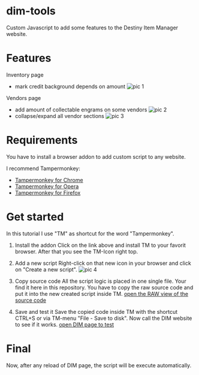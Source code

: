 # dim-tools
Custom Javascript to add some features to the Destiny Item Manager website.

# Features
Inventory page 
- mark credit background depends on amount ![pic 1](https://c1.staticflickr.com/8/7885/46038142375_203470c6ff.jpg)

Vendors page
 - add amount of collectable engrams on some vendors ![pic 2](https://c1.staticflickr.com/8/7807/46227253024_5271115a75_n.jpg)
 - collapse/expand all vendor sections ![pic 3](https://c1.staticflickr.com/8/7860/46227322894_bc8be24840.jpg)

# Requirements
You have to install a browser addon to add custom script to any website.

I recommend Tampermonkey:
* [Tampermonkey for Chrome](https://chrome.google.com/webstore/detail/tampermonkey/dhdgffkkebhmkfjojejmpbldmpobfkfo)
* [Tampermonkey for Opera](https://addons.opera.com/de/extensions/details/tampermonkey-beta/)
* [Tampermonkey for Firefox](https://addons.mozilla.org/de/firefox/addon/tampermonkey/)

# Get started
In this tutorial I use "TM" as shortcut for the word "Tampermonkey".

1. Install the addon
Click on the link above and install TM to your favorit browser. After that you see the TM-Icon right top.

2. Add a new script 
Right-click on that new icon in your browser and click on "Create a new script".
![pic 4](https://c1.staticflickr.com/8/7844/46390822204_603ee56e06.jpg)

3. Copy source code
All the script logic is placed in one single file. Your find it here in this repository.
You have to copy the raw source code and put it into the new created script inside TM.
[open the RAW view of the source code](https://raw.githubusercontent.com/eifeldriver/dim-tools/master/dim-tools.js)

4. Save and test it
Save the copied code inside TM with the shortcut CTRL+S or via TM-menu "File - Save to disk".
Now call the DIM website to see if it works.
[open DIM page to test](https://app.destinyitemmanager.com/index.html)

# Final

Now, after any reload of DIM page, the script will be execute automatically.


